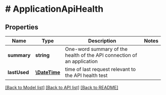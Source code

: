 # # ApplicationApiHealth

## Properties

Name | Type | Description | Notes
------------ | ------------- | ------------- | -------------
**summary** | **string** | One-word summary of the health of the API connection of an application | 
**lastUsed** | [**\DateTime**](\DateTime.md) | time of last request relevant to the API health test | 

[[Back to Model list]](../../README.md#documentation-for-models) [[Back to API list]](../../README.md#documentation-for-api-endpoints) [[Back to README]](../../README.md)


